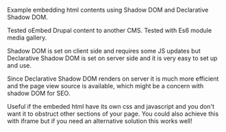 Example embedding html contents using Shadow DOM and Declarative Shadow DOM.

Tested oEmbed Drupal content to another CMS. Tested with Es6 module media gallery.

Shadow DOM is set on client side and requires some JS updates but Declarative Shadow DOM is set on server side and it is very easy to set up and use. 

Since Declarative Shadow DOM renders on server it is much more efficient and the page view source is available, which might be a concern with shadow DOM for SEO.

Useful if the embeded html have its own css and javascript and you don't want it to obstruct other sections of your page. You could also achieve this with iframe but if you need an alternative solution this works well!


